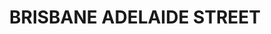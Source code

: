 ---
lastmod: '2025-04-06T06:05:21+00:00'
latitude: -27.468391
layout: suburb
longitude: 153.022126
postcode: '4000'
state: QLD
title: BRISBANE ADELAIDE STREET
url: /qld/brisbane-adelaide-street/
---